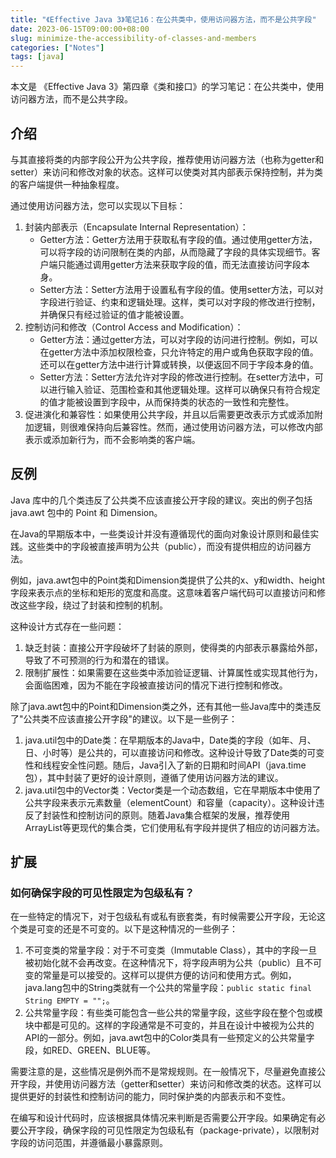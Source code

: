 ```yaml
---
title: "《Effective Java 3》笔记16：在公共类中，使用访问器方法，而不是公共字段"
date: 2023-06-15T09:00:00+08:00
slug: minimize-the-accessibility-of-classes-and-members
categories: ["Notes"]
tags: [java]
---
```


本文是 《Effective Java 3》第四章《类和接口》的学习笔记：在公共类中，使用访问器方法，而不是公共字段。



## 介绍

与其直接将类的内部字段公开为公共字段，推荐使用访问器方法（也称为getter和setter）来访问和修改对象的状态。这样可以使类对其内部表示保持控制，并为类的客户端提供一种抽象程度。

通过使用访问器方法，您可以实现以下目标：

1. 封装内部表示（Encapsulate Internal Representation）：
   - Getter方法：Getter方法用于获取私有字段的值。通过使用getter方法，可以将字段的访问限制在类的内部，从而隐藏了字段的具体实现细节。客户端只能通过调用getter方法来获取字段的值，而无法直接访问字段本身。
   - Setter方法：Setter方法用于设置私有字段的值。使用setter方法，可以对字段进行验证、约束和逻辑处理。这样，类可以对字段的修改进行控制，并确保只有经过验证的值才能被设置。
2. 控制访问和修改（Control Access and Modification）：
   - Getter方法：通过getter方法，可以对字段的访问进行控制。例如，可以在getter方法中添加权限检查，只允许特定的用户或角色获取字段的值。还可以在getter方法中进行计算或转换，以便返回不同于字段本身的值。
   - Setter方法：Setter方法允许对字段的修改进行控制。在setter方法中，可以进行输入验证、范围检查和其他逻辑处理。这样可以确保只有符合规定的值才能被设置到字段中，从而保持类的状态的一致性和完整性。
3. 促进演化和兼容性：如果使用公共字段，并且以后需要更改表示方式或添加附加逻辑，则很难保持向后兼容性。然而，通过使用访问器方法，可以修改内部表示或添加新行为，而不会影响类的客户端。

## 反例

Java 库中的几个类违反了公共类不应该直接公开字段的建议。突出的例子包括 java.awt 包中的 Point 和 Dimension。

在Java的早期版本中，一些类设计并没有遵循现代的面向对象设计原则和最佳实践。这些类中的字段被直接声明为公共（public），而没有提供相应的访问器方法。

例如，java.awt包中的Point类和Dimension类提供了公共的x、y和width、height字段来表示点的坐标和矩形的宽度和高度。这意味着客户端代码可以直接访问和修改这些字段，绕过了封装和控制的机制。

这种设计方式存在一些问题：

1. 缺乏封装：直接公开字段破坏了封装的原则，使得类的内部表示暴露给外部，导致了不可预测的行为和潜在的错误。
2. 限制扩展性：如果需要在这些类中添加验证逻辑、计算属性或实现其他行为，会面临困难，因为不能在字段被直接访问的情况下进行控制和修改。

除了java.awt包中的Point和Dimension类之外，还有其他一些Java库中的类违反了"公共类不应该直接公开字段"的建议。以下是一些例子：

1. java.util包中的Date类：在早期版本的Java中，Date类的字段（如年、月、日、小时等）是公共的，可以直接访问和修改。这种设计导致了Date类的可变性和线程安全性问题。随后，Java引入了新的日期和时间API（java.time包），其中封装了更好的设计原则，遵循了使用访问器方法的建议。
2. java.util包中的Vector类：Vector类是一个动态数组，它在早期版本中使用了公共字段来表示元素数量（elementCount）和容量（capacity）。这种设计违反了封装性和控制访问的原则。随着Java集合框架的发展，推荐使用ArrayList等更现代的集合类，它们使用私有字段并提供了相应的访问器方法。



## 扩展

### 如何确保字段的可见性限定为包级私有？

在一些特定的情况下，对于包级私有或私有嵌套类，有时候需要公开字段，无论这个类是可变的还是不可变的。以下是这种情况的一些例子：

1. 不可变类的常量字段：对于不可变类（Immutable Class），其中的字段一旦被初始化就不会再改变。在这种情况下，将字段声明为公共（public）且不可变的常量是可以接受的。这样可以提供方便的访问和使用方式。例如，java.lang包中的String类就有一个公共的常量字段：`public static final String EMPTY = "";`。
2. 公共常量字段：有些类可能包含一些公共的常量字段，这些字段在整个包或模块中都是可见的。这样的字段通常是不可变的，并且在设计中被视为公共的API的一部分。例如，java.awt包中的Color类具有一些预定义的公共常量字段，如RED、GREEN、BLUE等。

需要注意的是，这些情况是例外而不是常规规则。在一般情况下，尽量避免直接公开字段，并使用访问器方法（getter和setter）来访问和修改类的状态。这样可以提供更好的封装性和控制访问的能力，同时保护类的内部表示和不变性。

在编写和设计代码时，应该根据具体情况来判断是否需要公开字段。如果确定有必要公开字段，确保字段的可见性限定为包级私有（package-private），以限制对字段的访问范围，并遵循最小暴露原则。



